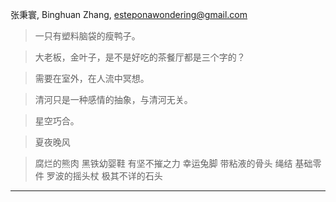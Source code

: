 张秉寰, Binghuan Zhang, esteponawondering@gmail.com

> 一只有塑料脑袋的瘦鸭子。

> 大老板，金叶子，是不是好吃的茶餐厅都是三个字的？

> 需要在室外，在人流中冥想。 

> 清河只是一种感情的抽象，与清河无关。

> 星空巧合。

> 夏夜晚风

> 腐烂的熊肉 黑铁幼婴鞋 有坚不摧之力  幸运兔脚 带粘液的骨头 绳结  基础零件 罗波的摇头杖 极其不详的石头

---
